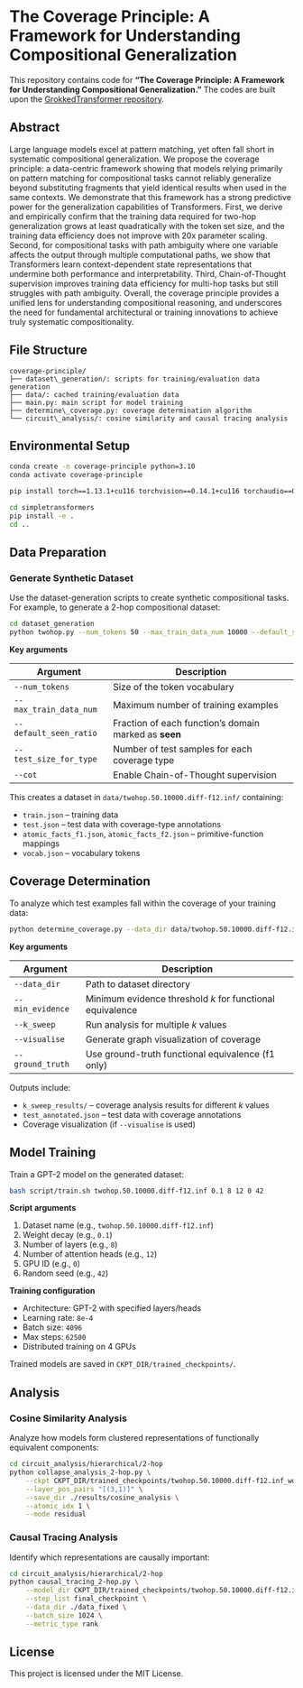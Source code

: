 # The Coverage Principle: A Framework for Understanding Compositional Generalization

This repository contains code for **“The Coverage Principle: A Framework for Understanding Compositional Generalization.”** The codes are built upon the [GrokkedTransformer repository](https://github.com/OSU-NLP-Group/GrokkedTransformer).

## Abstract

Large language models excel at pattern matching, yet often fall short in systematic compositional generalization. We propose the coverage principle: a data-centric framework showing that models relying primarily on pattern matching for compositional tasks cannot reliably generalize beyond substituting fragments that yield identical results when used in the same contexts. We demonstrate that this framework has a strong predictive power for the generalization capabilities of Transformers. First, we derive and empirically confirm that the training data required for two-hop generalization grows at least quadratically with the token set size, and the training data efficiency does not improve with 20x parameter scaling. Second, for compositional tasks with path ambiguity where one variable affects the output through multiple computational paths, we show that Transformers learn context-dependent state representations that undermine both performance and interpretability. Third, Chain-of-Thought supervision improves training data efficiency for multi-hop tasks but still struggles with path ambiguity. Overall, the coverage principle provides a unified lens for understanding compositional reasoning, and underscores the need for fundamental architectural or training innovations to achieve truly systematic compositionality.

## File Structure
```
coverage-principle/
├── dataset\_generation/: scripts for training/evaluation data generation
├── data/: cached training/evaluation data
├── main.py: main script for model training
├── determine\_coverage.py: coverage determination algorithm
└── circuit\_analysis/: cosine similarity and causal tracing analysis

````

## Environmental Setup
```bash
conda create -n coverage-principle python=3.10
conda activate coverage-principle

pip install torch==1.13.1+cu116 torchvision==0.14.1+cu116 torchaudio==0.13.1 transformers==4.37.2 --extra-index-url https://download.pytorch.org/whl/cu116

cd simpletransformers
pip install -e .
cd ..
````

## Data Preparation

### Generate Synthetic Dataset

Use the dataset-generation scripts to create synthetic compositional tasks. For example, to generate a 2-hop compositional dataset:

```bash
cd dataset_generation
python twohop.py --num_tokens 50 --max_train_data_num 10000 --default_seen_ratio 0.7 --test_size_for_type 2000 --seed 42
```

**Key arguments**

| Argument               | Description                                           |
| ---------------------- | ----------------------------------------------------- |
| `--num_tokens`         | Size of the token vocabulary                          |
| `--max_train_data_num` | Maximum number of training examples                   |
| `--default_seen_ratio` | Fraction of each function’s domain marked as **seen** |
| `--test_size_for_type` | Number of test samples for each coverage type         |
| `--cot`                | Enable Chain-of-Thought supervision                   |

This creates a dataset in `data/twohop.50.10000.diff-f12.inf/` containing:

* `train.json` – training data
* `test.json` – test data with coverage-type annotations
* `atomic_facts_f1.json`, `atomic_facts_f2.json` – primitive-function mappings
* `vocab.json` – vocabulary tokens

## Coverage Determination

To analyze which test examples fall within the coverage of your training data:

```bash
python determine_coverage.py --data_dir data/twohop.50.10000.diff-f12.inf/ --min_evidence 1 --k_sweep
```

**Key arguments**

| Argument         | Description                                               |
| ---------------- | --------------------------------------------------------- |
| `--data_dir`     | Path to dataset directory                                 |
| `--min_evidence` | Minimum evidence threshold *k* for functional equivalence |
| `--k_sweep`      | Run analysis for multiple *k* values                      |
| `--visualise`    | Generate graph visualization of coverage                  |
| `--ground_truth` | Use ground-truth functional equivalence (f1 only)         |

Outputs include:

* `k_sweep_results/` – coverage analysis results for different *k* values
* `test_annotated.json` – test data with coverage annotations
* Coverage visualization (if `--visualise` is used)

## Model Training

Train a GPT-2 model on the generated dataset:

```bash
bash script/train.sh twohop.50.10000.diff-f12.inf 0.1 8 12 0 42
```

**Script arguments**

1. Dataset name (e.g., `twohop.50.10000.diff-f12.inf`)
2. Weight decay (e.g., `0.1`)
3. Number of layers (e.g., `8`)
4. Number of attention heads (e.g., `12`)
5. GPU ID (e.g., `0`)
6. Random seed (e.g., `42`)

**Training configuration**

* Architecture: GPT-2 with specified layers/heads
* Learning rate: `8e-4`
* Batch size: `4096`
* Max steps: `62500`
* Distributed training on 4 GPUs

Trained models are saved in `CKPT_DIR/trained_checkpoints/`.

## Analysis

### Cosine Similarity Analysis

Analyze how models form clustered representations of functionally equivalent components:

```bash
cd circuit_analysis/hierarchical/2-hop
python collapse_analysis_2-hop.py \
    --ckpt CKPT_DIR/trained_checkpoints/twohop.50.10000.diff-f12.inf_wd-0.1_layer-8_head-12_seed-42/final_checkpoint \
    --layer_pos_pairs "[(3,1)]" \
    --save_dir ./results/cosine_analysis \
    --atomic_idx 1 \
    --mode residual
```

### Causal Tracing Analysis

Identify which representations are causally important:

```bash
cd circuit_analysis/hierarchical/2-hop
python causal_tracing_2-hop.py \
    --model_dir CKPT_DIR/trained_checkpoints/twohop.50.10000.diff-f12.inf_wd-0.1_layer-8_head-12_seed-42 \
    --step_list final_checkpoint \
    --data_dir ./data_fixed \
    --batch_size 1024 \
    --metric_type rank
```

## License

This project is licensed under the MIT License.
